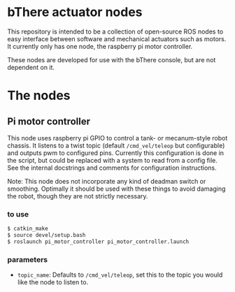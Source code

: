 # bThere actuator nodes

This repository is intended to be a collection of open-source ROS nodes to easy interface between software and mechanical actuators such as motors. It currently only has one node, the raspberry pi motor controller.

These nodes are developed for use with the bThere console, but are not dependent on it.

# The nodes

## Pi motor controller

This node uses raspberry pi GPIO to control a tank- or mecanum-style robot chassis. It listens to a twist topic (default `/cmd_vel/teleop` but configurable) and outputs pwm to configured pins. Currently this configuration is done in the script, but could be replaced with a system to read from a config file. See the internal docstrings and comments for configuration instructions.

Note: This node does not incorporate any kind of deadman switch or smoothing. Optimally it should be used with these things to avoid damaging the robot, though they are not strictly necessary.

### to use

```bash
$ catkin_make
$ source devel/setup.bash
$ roslaunch pi_motor_controller pi_motor_controller.launch
```

### parameters

- `topic_name`: Defaults to `/cmd_vel/teleop`, set this to the topic you would like the node to listen to.
